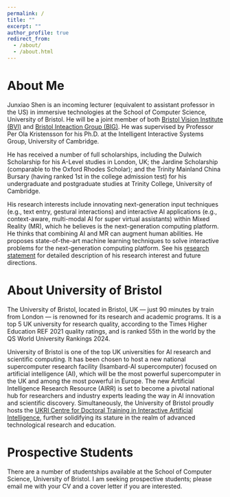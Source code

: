 ```yaml
---
permalink: /
title: ""
excerpt: ""
author_profile: true
redirect_from: 
  - /about/
  - /about.html
---
```


About Me
======
Junxiao Shen is an incoming lecturer (equivalent to assistant professor in the US) in immersive technologies at the School of Computer Science, University of Bristol. He will be a joint member of both [Bristol Vision Institute (BVI)](https://www.bristol.ac.uk/vision-institute/) and [Bristol Inteaction Group (BIG)](http://biglab.co.uk/). He was supervised by Professor Per Ola Kristensson for his Ph.D. at the Intelligent Interactive Systems Group, University of Cambridge.

He has received a number of full scholarships, including the Dulwich Scholarship for his A-Level studies in London, UK; the Jardine Scholarship (comparable to the Oxford Rhodes Scholar); and the Trinity Mainland China Bursary (having ranked 1st in the college admission test) for his undergraduate and postgraduate studies at Trinity College, University of Cambridge.


His research interests include innovating next-generation input techniques (e.g., text entry, gestural interactions) and interactive AI applications (e.g., context-aware, multi-modal AI for super virtual assistants) within Mixed Reality (MR), which he believes is the next-generation computing platform. He thinks that combining AI and MR can augment human abilities. He proposes state-of-the-art machine learning techniques to solve interactive problems for the next-generation computing platform. See his [research statement](http://shawnshenjx.github.io/files/Research_Statement.pdf) for detailed description of his research interest and future directions.


About University of Bristol
======
The University of Bristol, located in Bristol, UK — just 90 minutes by train from London — is renowned for its research and academic programs. It is a top 5 UK university for research quality, according to the Times Higher Education REF 2021 quality ratings, and is ranked 55th in the world by the QS World University Rankings 2024.

University of Bristol is one of the top UK universities for AI research and scientific computing. It has been chosen to host a new national supercomputer research facility (Isambard-AI supercomputer) focused on artificial intelligence (AI), which will be the most powerful supercomputer in the UK and among the most powerful in Europe. The new Artificial Intelligence Research Resource (AIRR) is set to become a pivotal national hub for researchers and industry experts leading the way in AI innovation and scientific discovery. Simultaneously, the University of Bristol proudly hosts the [UKRI Centre for Doctoral Training in Interactive Artificial Intelligence](https://www.bristol.ac.uk/cdt/interactive-ai/), further solidifying its stature in the realm of advanced technological research and education.





Prospective Students
======
There are a number of studentships available at the School of Computer Science, University of Bristol. 
I am seeking prospective students; please email me with your CV and a cover letter if you are interested.
